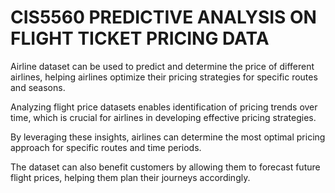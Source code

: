 # CIS5560 PREDICTIVE ANALYSIS ON FLIGHT TICKET PRICING DATA

Airline dataset can be used to predict and determine the price of different airlines, helping airlines optimize their pricing strategies for specific routes and seasons.​

Analyzing flight price datasets enables identification of pricing trends over time, which is crucial for airlines in developing effective pricing strategies.​

By leveraging these insights, airlines can determine the most optimal pricing approach for specific routes and time periods.​

The dataset can also benefit customers by allowing them to forecast future flight prices, helping them plan their journeys accordingly.​
